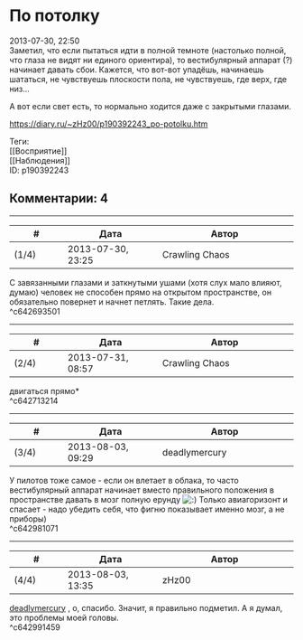 По потолку
==========

  
2013-07-30, 22:50  
 Заметил, что если пытаться идти в полной темноте (настолько полной, что глаза не видят ни единого ориентира), то вестибулярный аппарат (?) начинает давать сбои. Кажется, что вот-вот упадёшь, начинаешь шататься, не чувствуешь плоскости пола, не чувствуешь, где верх, где низ...   
   
 А вот если свет есть, то нормально ходится даже с закрытыми глазами.   
  
<https://diary.ru/~zHz00/p190392243_po-potolku.htm>  
  
Теги:  
[[Восприятие]]  
[[Наблюдения]]  
ID: p190392243  


Комментарии: 4
--------------

  


---



|         #         |              Дата              |                     Автор                     |           ID           |
| --- | --- | --- | --- |
| (1/4) | 2013-07-30, 23:25 | Crawling Chaos | c642693501 |

  
 С завязанными глазами и заткнутыми ушами (хотя слух мало влияют, думаю) человек не способен прямо на открытом пространстве, он обязательно повернет и начнет петлять. Такие дела.   
 ^c642693501

---



|         #         |              Дата              |                     Автор                     |           ID           |
| --- | --- | --- | --- |
| (2/4) | 2013-07-31, 08:57 | Crawling Chaos | c642713214 |

  
 двигаться прямо\*   
 ^c642713214

---



|         #         |              Дата              |                     Автор                     |           ID           |
| --- | --- | --- | --- |
| (3/4) | 2013-08-03, 09:29 | deadlymercury | c642981071 |

  
 У пилотов тоже самое - если он влетает в облака, то часто вестибулярный аппарат начинает вместо правильного положения в пространстве давать в мозг полную ерунду ![:)](http://static.diary.ru/picture/3.gif) Только авиагоризонт и спасает - надо убедить себя, что фигню показывает именно мозг, а не приборы)   
 ^c642981071

---



|         #         |              Дата              |                     Автор                     |           ID           |
| --- | --- | --- | --- |
| (4/4) | 2013-08-03, 13:35 | zHz00 | c642991459 |

  
  [deadlymercury](http://crazysupp.diary.ru "Записки безумного саппорта")  , о, спасибо. Значит, я правильно подметил. А я думал, это проблемы моей головы.   
 ^c642991459